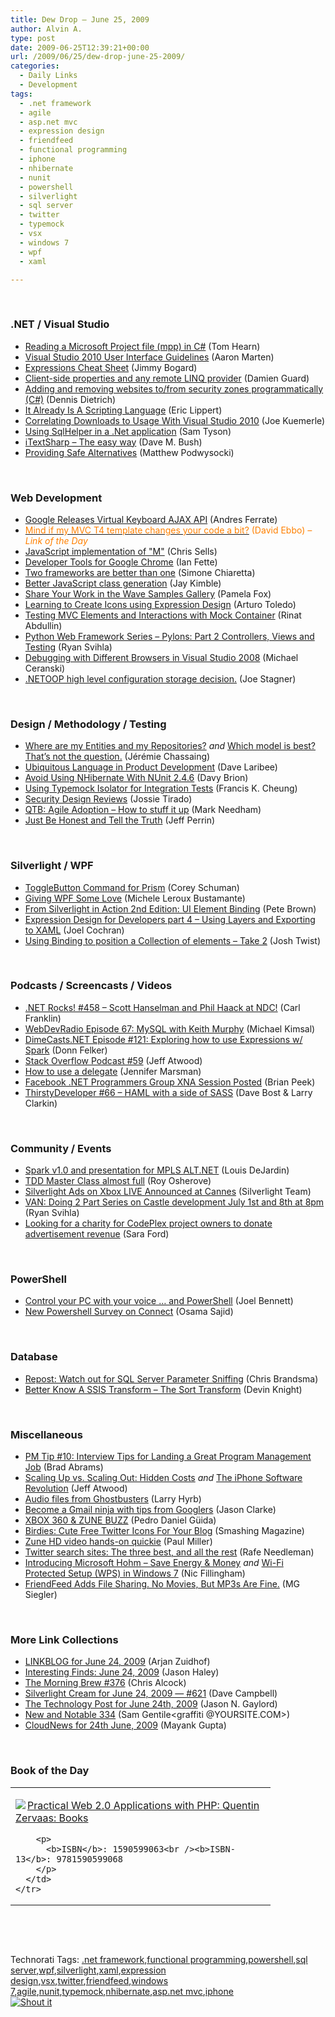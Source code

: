 ```yaml
---
title: Dew Drop – June 25, 2009
author: Alvin A.
type: post
date: 2009-06-25T12:39:21+00:00
url: /2009/06/25/dew-drop-june-25-2009/
categories:
  - Daily Links
  - Development
tags:
  - .net framework
  - agile
  - asp.net mvc
  - expression design
  - friendfeed
  - functional programming
  - iphone
  - nhibernate
  - nunit
  - powershell
  - silverlight
  - sql server
  - twitter
  - typemock
  - vsx
  - windows 7
  - wpf
  - xaml

---
```

&#160;

### .NET / Visual Studio

  * [Reading a Microsoft Project file (mpp) in C#][1] (Tom Hearn)
  * [Visual Studio 2010 User Interface Guidelines][2] (Aaron Marten)
  * [Expressions Cheat Sheet][3] (Jimmy Bogard)
  * [Client-side properties and any remote LINQ provider][4] (Damien Guard)
  * [Adding and removing websites to/from security zones programmatically (C#)][5] (Dennis Dietrich)
  * [It Already Is A Scripting Language][6] (Eric Lippert)
  * [Correlating Downloads to Usage With Visual Studio 2010][7] (Joe Kuemerle)
  * [Using SqlHelper in a .Net application][8] (Sam Tyson)
  * [iTextSharp – The easy way][9] (Dave M. Bush)
  * [Providing Safe Alternatives][10] (Matthew Podwysocki)

&#160;

### Web Development

  * [Google Releases Virtual Keyboard AJAX API][11] (Andres Ferrate)
  * [<font color="#ff8000">Mind if my MVC T4 template changes your code a bit?</font>][12] <font color="#ff8000">(David Ebbo)<em> – Link of the Day</em></font>
  * [JavaScript implementation of "M"][13] (Chris Sells)
  * [Developer Tools for Google Chrome][14] (Ian Fette)
  * [Two frameworks are better than one][15] (Simone Chiaretta)
  * [Better JavaScript class generation][16] (Jay Kimble)
  * [Share Your Work in the Wave Samples Gallery][17] (Pamela Fox)
  * [Learning to Create Icons using Expression Design][18] (Arturo Toledo)
  * [Testing MVC Elements and Interactions with Mock Container][19] (Rinat Abdullin)
  * [Python Web Framework Series – Pylons: Part 2 Controllers, Views and Testing][20] (Ryan Svihla)
  * [Debugging with Different Browsers in Visual Studio 2008][21] (Michael Ceranski)
  * [.NETOOP high level configuration storage decision.][22] (Joe Stagner)

&#160;

### Design / Methodology / Testing

  * [Where are my Entities and my Repositories?][23]&#160;_and_ [Which model is best? That&#8217;s not the question.][24] (Jérémie Chassaing)
  * [Ubiquitous Language in Product Development][25] (Dave Laribee)
  * [Avoid Using NHibernate With NUnit 2.4.6][26] (Davy Brion)
  * [Using Typemock Isolator for Integration Tests][27] (Francis K. Cheung)
  * [Security Design Reviews][28] (Jossie Tirado)
  * [QTB: Agile Adoption &#8211; How to stuff it up][29] (Mark Needham)
  * [Just Be Honest and Tell the Truth][30] (Jeff Perrin)

&#160;

### Silverlight / WPF

  * [ToggleButton Command for Prism][31] (Corey Schuman)
  * [Giving WPF Some Love][32] (Michele Leroux Bustamante)
  * [From Silverlight in Action 2nd Edition: UI Element Binding][33] (Pete Brown)
  * [Expression Design for Developers part 4 – Using Layers and Exporting to XAML][34] (Joel Cochran)
  * [Using Binding to position a Collection of elements &#8211; Take 2][35] (Josh Twist)

&#160;

### Podcasts / Screencasts / Videos

  * [.NET Rocks! #458 &#8211; Scott Hanselman and Phil Haack at NDC!][36] (Carl Franklin)
  * [WebDevRadio Episode 67: MySQL with Keith Murphy][37] (Michael Kimsal)
  * [DimeCasts.NET Episode #121: Exploring how to use Expressions w/ Spark][38] (Donn Felker)
  * [Stack Overflow Podcast #59][39] (Jeff Atwood)
  * [How to use a delegate][40] (Jennifer Marsman)
  * [Facebook .NET Programmers Group XNA Session Posted][41] (Brian Peek)
  * [ThirstyDeveloper #66 &#8211; HAML with a side of SASS][42] (Dave Bost & Larry Clarkin)

&#160;

### Community / Events

  * [Spark v1.0 and presentation for MPLS ALT.NET][43] (Louis DeJardin)
  * [TDD Master Class almost full][44] (Roy Osherove)
  * [Silverlight Ads on Xbox LIVE Announced at Cannes][45] (Silverlight Team)
  * [VAN: Doing 2 Part Series on Castle development July 1st and 8th at 8pm][46] (Ryan Svihla)
  * [Looking for a charity for CodePlex project owners to donate advertisement revenue][47] (Sara Ford)

&#160;

### PowerShell

  * [Control your PC with your voice … and PowerShell][48] (Joel Bennett)
  * [New Powershell Survey on Connect][49] (Osama Sajid)

&#160;

### Database

  * [Repost: Watch out for SQL Server Parameter Sniffing][50] (Chris Brandsma)
  * [Better Know A SSIS Transform – The Sort Transform][51] (Devin Knight)

&#160;

### Miscellaneous

  * [PM Tip #10: Interview Tips for Landing a Great Program Management Job][52] (Brad Abrams)
  * [Scaling Up vs. Scaling Out: Hidden Costs][53] _and_&#160;[The iPhone Software Revolution][54] (Jeff Atwood)
  * [Audio files from Ghostbusters][55] (Larry Hyrb)
  * [Become a Gmail ninja with tips from Googlers][56] (Jason Clarke)
  * [XBOX 360 & ZUNE BUZZ][57] (Pedro Daniel Güida)
  * [Birdies: Cute Free Twitter Icons For Your Blog][58] (Smashing Magazine)
  * [Zune HD video hands-on quickie][59] (Paul Miller)
  * [Twitter search sites: The three best, and all the rest][60] (Rafe Needleman)
  * [Introducing Microsoft Hohm &#8211; Save Energy & Money][61] _and_&#160;[Wi-Fi Protected Setup (WPS) in Windows 7][62] (Nic Fillingham)
  * [FriendFeed Adds File Sharing. No Movies, But MP3s Are Fine.][63] (MG Siegler)

&#160;

### More Link Collections

  * [LINKBLOG for June 24, 2009][64] (Arjan Zuidhof)
  * [Interesting Finds: June 24, 2009][65] (Jason Haley)
  * [The Morning Brew #376][66] (Chris Alcock)
  * [Silverlight Cream for June 24, 2009 &#8212; #621][67] (Dave Campbell)
  * [The Technology Post for June 24th, 2009][68] (Jason N. Gaylord)
  * [New and Notable 334][69] (Sam Gentile<graffiti @YOURSITE.COM>)
  * [CloudNews for 24th June, 2009][70] (Mayank Gupta)

&#160;

### Book of the Day

<div style="padding-bottom: 0px; margin: 0px; padding-left: 0px; padding-right: 0px; display: inline; float: none; padding-top: 0px" id="scid:7dc1bd33-94bd-46fd-a20b-0131235bcd47:64520c63-870b-4422-b5b0-035869a43438" class="wlWriterSmartContent">
  <table cellspacing="0" cellpadding="2" width="400" border="0" unselectable="on">
    <tr>
      <td valign="top" width="400">
        <p>
          <a title="Practical Web 2.0 Applications with PHP: Quentin Zervaas: Books" href="http://www.amazon.com/exec/obidos/ASIN/1590599063/alvinashcraft-20"><img data-recalc-dims="1" decoding="async" src="https://i0.wp.com/images.amazon.com/images/P/1590599063.01.MZZZZZZZ.jpg?w=660" border="0" align="left" style="float:left" />Practical Web 2.0 Applications with PHP: Quentin Zervaas: Books</a>
        </p>
        
        <p>
          <b>ISBN</b>: 1590599063<br /><b>ISBN-13</b>: 9781590599068
        </p>
      </td>
    </tr>
  </table>
</div>

&#160;

<div style="padding-bottom: 0px; margin: 0px; padding-left: 0px; padding-right: 0px; display: inline; float: none; padding-top: 0px" id="scid:C16BAC14-9A3D-4c50-9394-FBFEF7A93539:30cbe170-5bf3-4941-bbe7-de8b629560cb" class="wlWriterSmartContent">
  <!--dotnetkickit-->
</div>

&#160;

<div style="padding-bottom: 0px; margin: 0px; padding-left: 0px; padding-right: 0px; display: inline; float: none; padding-top: 0px" id="scid:0767317B-992E-4b12-91E0-4F059A8CECA8:7e7db882-08f6-4a75-a171-40f3ce5ab3aa" class="wlWriterSmartContent">
  Technorati Tags: <a href="http://technorati.com/tags/.net+framework" rel="tag">.net framework</a>,<a href="http://technorati.com/tags/functional+programming" rel="tag">functional programming</a>,<a href="http://technorati.com/tags/powershell" rel="tag">powershell</a>,<a href="http://technorati.com/tags/sql+server" rel="tag">sql server</a>,<a href="http://technorati.com/tags/wpf" rel="tag">wpf</a>,<a href="http://technorati.com/tags/silverlight" rel="tag">silverlight</a>,<a href="http://technorati.com/tags/xaml" rel="tag">xaml</a>,<a href="http://technorati.com/tags/expression+design" rel="tag">expression design</a>,<a href="http://technorati.com/tags/vsx" rel="tag">vsx</a>,<a href="http://technorati.com/tags/twitter" rel="tag">twitter</a>,<a href="http://technorati.com/tags/friendfeed" rel="tag">friendfeed</a>,<a href="http://technorati.com/tags/windows+7" rel="tag">windows 7</a>,<a href="http://technorati.com/tags/agile" rel="tag">agile</a>,<a href="http://technorati.com/tags/nunit" rel="tag">nunit</a>,<a href="http://technorati.com/tags/typemock" rel="tag">typemock</a>,<a href="http://technorati.com/tags/nhibernate" rel="tag">nhibernate</a>,<a href="http://technorati.com/tags/asp.net+mvc" rel="tag">asp.net mvc</a>,<a href="http://technorati.com/tags/iphone" rel="tag">iphone</a>
</div>

<div class="wlWriterHeaderFooter" style="margin:0px; padding:0px 0px 0px 0px;">
  <div class="shoutIt">
    <a rev="vote-for" href="http://dotnetshoutout.com/Submit?url=http%3a%2f%2fwww.alvinashcraft.com%2f2009%2f06%2f25%2fdew-drop-june-25-2009%2f&title=Dew+Drop+-+June+25%2c+2009"><img decoding="async" alt="Shout it" src="http://dotnetshoutout.com/image.axd?url=https://morningdew-bpc6g3a0fgaxdxcu.eastus2-01.azurewebsites.net/2009/06/25/dew-drop-june-25-2009/" style="border:0px" /></a>
  </div>
</div>

 [1]: http://feedproxy.google.com/~r/Nerdyhearn/~3/f0EX7XYwVgQ/156
 [2]: http://feedproxy.google.com/~r/AaronMarten/~3/ssN_FId8bu0/visual-studio-2010-user-interface-guidelines.aspx
 [3]: http://feedproxy.google.com/~r/LosTechies/~3/C85ybKkBOoM/expressions-cheat-sheet.aspx
 [4]: http://damieng.com/blog/2009/06/24/client-side-properties-and-any-remote-linq-provider
 [5]: http://blogs.msdn.com/ddietric/archive/2009/06/24/adding-and-removing-websites-from-security-zones-programmatically-c.aspx
 [6]: http://blogs.msdn.com/ericlippert/archive/2009/06/24/it-already-is-a-scripting-language.aspx
 [7]: http://feedproxy.google.com/~r/PreemptiveSolutionsBlog/~3/I3XjVpXp1Wc/post.aspx
 [8]: http://blogs.dovetailsoftware.com/blogs/styson/archive/2009/06/24/using-sqlhelper-in-a-net-application.aspx
 [9]: http://blog.dmbcllc.com/2009/06/24/itextsharp-the-easy-way/
 [10]: http://codebetter.com/blogs/matthew.podwysocki/archive/2009/06/24/providing-safe-alternatives.aspx
 [11]: http://feedproxy.google.com/~r/programmableweb/~3/GAf84FztHcI/
 [12]: http://blogs.msdn.com/davidebb/archive/2009/06/24/mind-if-my-mvc-t4-template-changes-your-code-a-bit.aspx
 [13]: http://www.sellsbrothers.com/news/showTopic.aspx?ixTopic=2286
 [14]: http://blog.chromium.org/2009/06/developer-tools-for-google-chrome.html
 [15]: http://feedproxy.google.com/~r/Codeclimber/~3/alfgvE6SUmQ/two-framework-are-better-than-one.aspx
 [16]: http://feedproxy.google.com/~r/TheRuntime/~3/0yyC91kXVPU/better-javascript-class-generation.aspx
 [17]: http://feedproxy.google.com/~r/GoogleWaveDeveloperBlog/~3/MbViUBXTCkk/share-your-work-in-wave-samples-gallery.html
 [18]: http://team.silverlight.net/announcements/learning-to-create-icons-using-expression-design/
 [19]: http://feeds.abdullin.com/~r/RinatAbdullin/~3/s-hQzanEuzU/testing-mvc-elements-and-interactions-with-mock-container.html
 [20]: http://feedproxy.google.com/~r/LosTechies/~3/RMMxyTZQfYs/python-web-framework-series-pylons-part-2-controllers-and-views.aspx
 [21]: http://www.codecapers.com/2009/06/debugging-with-different-browsers-in.html
 [22]: http://misfitgeek.com/blog/aspnet/netoop-high-level-configuration-storage-decision/
 [23]: http://thinkbeforecoding.com/post/2009/06/23/Where-are-my-Entities-and-my-Repositories
 [24]: http://thinkbeforecoding.com/post/2009/06/17/Which-model-is-best-Thats-not-the-question
 [25]: http://feedproxy.google.com/~r/thebeelog/~3/BkPtbFlfYJk/ubiquitous-language-in-product-development.aspx
 [26]: http://feedproxy.google.com/~r/davybrion/~3/k8HY8F9Ukbs/
 [27]: http://blogs.msdn.com/francischeung/archive/2009/06/24/using-typemock-isolator-for-integration-tests.aspx
 [28]: http://channel9.msdn.com/posts/Jossie/Security-Design-Reviews/
 [29]: http://feedproxy.google.com/~r/MarkNeedham/~3/hmFvWyKdGMc/
 [30]: http://feedproxy.google.com/~r/Devlicious/~3/R3VkBZ7vN1w/just-be-honest-and-tell-the-truth.aspx
 [31]: http://elegantcode.com/2009/06/24/togglebutton-command-for-prism/
 [32]: http://feedproxy.google.com/~r/dasBlonde/~3/gDwejeMila8/GivingWPFSomeLove.aspx
 [33]: http://feeds.dzone.com/~r/zones/dotnet/~3/Lpha7KauOOw/silverlight-action-2nd-edition
 [34]: http://www.developingfor.net/expression/design/expression-design-for-developers-part-4-%e2%80%93-using-layers-and-exporting-to-xaml.html
 [35]: http://www.thejoyofcode.com/Using_Binding_to_position_a_Collection_of_elements_Take_2.aspx
 [36]: http://www.dotnetrocks.com/default.aspx?ShowNum=458
 [37]: http://feedproxy.google.com/~r/WebdevradioPodcastHome/~3/igNURe_7zrY/index.php
 [38]: http://feedproxy.google.com/~r/Dimecastsnet--InformAndEducateIn10MinutesOrLess/~3/81-87IU4eYw/121
 [39]: http://blog.stackoverflow.com/2009/06/podcast-59/
 [40]: http://channel9.msdn.com/posts/jennmar/How-to-use-a-delegate/
 [41]: http://www.brianpeek.com/blog/archive/2009/06/25/facebook-net-programmers-group-xna-session-posted.aspx
 [42]: http://feedproxy.google.com/~r/ThirstyDeveloperPodcast/~3/17O6QCKErpM/66HAMLWithASideOfSASS.aspx
 [43]: http://whereslou.com/2009/06/24/spark-releas-and-presentation-for-mpls-altnet
 [44]: http://feedproxy.google.com/~r/Iserializable/~3/xjbHATTcyTw/tdd-master-class-almost-full.aspx
 [45]: http://team.silverlight.net/announcements/silverlight-ads-on-xbox-live-announced-at-cannes/
 [46]: http://feedproxy.google.com/~r/LosTechies/~3/kuUYYIb8F2o/van-doing-2-part-series-on-castle-development-july-1st-and-8th-at-8pm.aspx
 [47]: http://blogs.msdn.com/codeplex/archive/2009/06/24/looking-for-a-charity-for-codeplex-project-owners-to-donate-advertisement-revenue.aspx
 [48]: http://huddledmasses.org/control-your-pc-with-your-voice-and-powershell/
 [49]: http://blogs.msdn.com/powershell/archive/2009/06/24/new-powershell-survey-on-connect.aspx
 [50]: http://elegantcode.com/2009/06/24/repost-watch-out-for-sql-server-parameter-sniffing/
 [51]: http://www.sqlservercentral.com/blogs/dknight/archive/2009/06/24/better-know-a-ssis-transform-the-sort-transform.aspx
 [52]: http://blogs.msdn.com/brada/archive/2009/06/24/pm-tip-10-interview-tips-for-landing-a-great-program-management-job.aspx
 [53]: http://www.codinghorror.com/blog/archives/001279.html
 [54]: http://www.codinghorror.com/blog/archives/001280.html
 [55]: http://feedproxy.google.com/~r/MajorNelson/~3/KKL3MLJiYAU/audio-files-from-ghostbusters.aspx
 [56]: http://www.pheedcontent.com/click.phdo?i=0c81242fe1fb0a940bbf51654838ea25
 [57]: http://amapplease.blogspot.com/2009/06/xbox-360-zune-buzz.html
 [58]: http://www.smashingmagazine.com/2009/06/24/birdies-cute-free-twitter-icons-for-your-blog/
 [59]: http://www.engadget.com/2009/06/24/zune-hd-video-hands-on-quickie/
 [60]: http://feedproxy.google.com/~r/webware/~3/35kfMisU8w0/8301-17939_109-10272370-2.html
 [61]: http://channel9.msdn.com/posts/NicFill/Introducing-Microsoft-Hohm-Save-Energy--Money/
 [62]: http://channel9.msdn.com/posts/NicFill/Wi-Fi-Protected-Setup-WPS-in-Windows-7/
 [63]: http://feedproxy.google.com/~r/TechCrunch/~3/z2oqMiCZGmg/
 [64]: http://feedproxy.google.com/~r/ArjansWorld/~3/Co3HCpBu000/
 [65]: http://jasonhaley.com/blog/post.aspx?id=b9ee6c13-6989-458d-8e8b-208c3eba7581
 [66]: http://feedproxy.google.com/~r/ReflectivePerspective/~3/66FlN0QQUPk/
 [67]: http://geekswithblogs.net/WynApseTechnicalMusings/archive/2009/06/24/133021.aspx
 [68]: http://feeds.jasongaylord.com/~r/JasonNGaylord/~3/flVS4-9ayw0/the-technology-post-for-june-24th-2009.aspx
 [69]: http://feedproxy.google.com/~r/SamGentile/~3/79envugZB7M/
 [70]: http://feedproxy.google.com/~r/CloudAve/~3/abBt6HUGGgg/cloudnews-for-24th-june-2009
